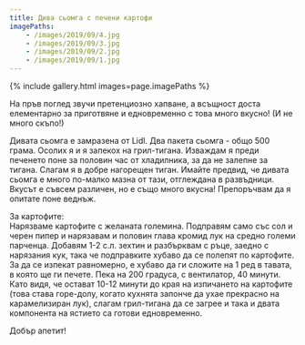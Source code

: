```yaml
---
title: Дива сьомга с печени картофи
imagePaths:
    - /images/2019/09/4.jpg
    - /images/2019/09/3.jpg
    - /images/2019/09/2.jpg
    - /images/2019/09/1.jpg
---
```

{% include gallery.html images=page.imagePaths %}

<p>На пръв поглед звучи претенциозно хапване, а всъщност доста елементарно за приготвяне и едновременно с това много вкусно! (И не много скъпо!)</p>
<p>Дивата сьомга е замразена от Lidl. Два пакета сьомга - общо 500 грама. Осолих я и я запекох на грил-тигана. Изваждам я преди печенето поне за половин час от хладилника, за да не залепне за тигана. Слагам я в добре нагорещен тиган. Имайте предвид, че дивата сьомга е много по-малко мазна от тази, отглеждана в развъдници. Вкусът е съвсем различен, но е също много вкусна! Препоръчвам да я опитате поне веднъж.</p>
<p>За картофите:<br />Нарязваме картофите с желаната големина. Подправям само със сол и черен пипер и нарязавам и половин глава кромид лук на средно големи парченца. Добавям 1-2 с.л. зехтин и разбърквам с ръце, заедно с нарязания кук, така че подправките хубаво да се полепят по картофите. За да се изпекат равномерно, е хубаво да ги сложите на 1 ред в тавата, в която ще ги печете. Пека на 200 градуса, с вентилатор, 40 минути. Като видя, че остават 10-12 минути до края на изпичането на картофите (това става горе-долу, когато кухнята запонче да ухае прекрасно на карамелизиран лук), слагам грил-тигана да се загрее и така и двата компонента на ястието са готови едновременно.</p>
<p>Добър апетит!</p>
 